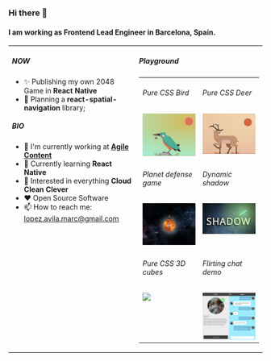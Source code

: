 ### Hi there 👋
#### I am working as Frontend Lead Engineer in Barcelona, Spain.

<table width="100% !important"><tr><td valign="top" width="50%">

##### NOW

- ✨ Publishing my own 2048 Game in **React Native**
- 🎯 Planning a **react-spatial-navigation** library;

##### BIO

- 🏢 I'm currently working at [**Agile Content**](https://www.agilecontent.com)
- 🌱 Currently learning **React Native**
- 🧐 Interested in everything **Cloud Clean Clever**
- ❤️ Open Source Software
- 📫 How to reach me: lopez.avila.marc@gmail.com

</td><td valign="top" width="50%">

##### Playground
    
<table width="100% !important"><tr><td valign="top" width="50%">
  
###### Pure CSS Bird
<img src="https://github.com/MarcLopezAvila/pure-css-bird/blob/master/img/bird.png?raw=true" width="150">

</td><td valign="top" width="50%">

###### Pure CSS Deer
<img src="https://github.com/MarcLopezAvila/pure-css-deer/blob/master/img/preview.png?raw=true" width="150">

</td></tr><tr><td valign="top" width="50%">
  
###### Planet defense game
<img src="https://github.com/MarcLopezAvila/planet-defense-game/blob/master/img/game.png?raw=true" width="150">

</td><td valign="top" width="50%">

###### Dynamic shadow
<img src="https://github.com/MarcLopezAvila/js-dynamic-shadow/blob/master/img/preview.png?raw=true" width="150">


</td></tr><tr><td valign="top" width="50%">
  
###### Pure CSS 3D cubes
<img src="https://github.com/MarcLopezAvila/pure-css-3d-cubes/blob/master/img/preview.png?raw=true" width="150">

</td><td valign="top" width="50%">

###### Flirting chat demo
<img src="https://github.com/MarcLopezAvila/flirting-chat-demo/blob/master/img/preview.jpg?raw=true" width="150">


</td></tr></table>

</td></tr></table>
